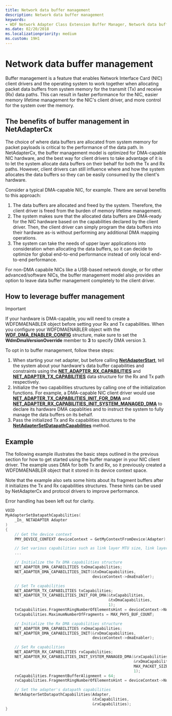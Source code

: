 ```yaml
---
title: Network data buffer management
description: Network data buffer management
keywords:
- WDF Network Adapter Class Extension Buffer Manager, Network data buffer management
ms.date: 02/20/2018
ms.localizationpriority: medium
ms.custom: 19H1
---
```


# Network data buffer management

Buffer management is a feature that enables Network Interface Card (NIC) client drivers and the operating system to work together when allocating packet data buffers from system memory for the transmit (Tx) and receive (Rx) data paths. This can result in faster performance for the NIC, easier memory lifetime management for the NIC's client driver, and more control for the system over the memory.

## The benefits of buffer management in NetAdapterCx

The choice of where data buffers are allocated from system memory for packet payloads is critical to the performance of the data path. In NetAdapterCx, the buffer management model is optimized for DMA-capable NIC hardware, and the best way for client drivers to take advantage of it is to let the system allocate data buffers on their behalf for both the Tx and Rx paths. However, client drivers can still influence where and how the system allocates the data buffers so they can be easily consumed by the client's hardware. 

Consider a typical DMA-capable NIC, for example. There are serval benefits to this approach:

1. The data buffers are allocated and freed by the system. Therefore, the client driver is freed from the burden of memory lifetime management.
2. The system makes sure that the allocated data buffers are DMA-ready for the NIC hardware based on the capabilities declared by the client driver. Then, the client driver can simply program the data buffers into their hardware as-is without performing any additional DMA mapping operations.
3. The system can take the needs of upper layer applications into consideration when allocating the data buffers, so it can decide to optimize for global end-to-end performance instead of only local end-to-end performance.

For non-DMA capabile NICs like a USB-based network dongle, or for other advanced/software NICs, the buffer management model also provides an option to leave data buffer management completely to the client driver. 

## How to leverage buffer management

> [!IMPORTANT]
> If your hardware is DMA-capable, you will need to create a WDFDMAENABLER object before setting your Rx and Tx capabilities. When you configure your WDFDMAENABLER object with the [**WDF_DMA_ENABLER_CONFIG**](/windows-hardware/drivers/ddi/wdfdmaenabler/ns-wdfdmaenabler-_wdf_dma_enabler_config) structure, make sure to set the **WdmDmaVersionOverride** member to **3** to specify DMA version 3.

To opt in to buffer management, follow these steps:

1. When starting your net adapter, but before calling [**NetAdapterStart**](/windows-hardware/drivers/ddi/netadapter/nf-netadapter-netadapterstart), tell the system about your hardware's data buffer capabilities and constraints using the [**NET_ADAPTER_RX_CAPABILITIES**](/windows-hardware/drivers/ddi/netadapter/ns-netadapter-_net_adapter_rx_capabilities) and [**NET_ADAPTER_TX_CAPABILITIES**](/windows-hardware/drivers/ddi/netadapter/ns-netadapter-_net_adapter_tx_capabilities) data structure for the Rx and Tx path respectively. 
2. Initialize the two capabilities structures by calling one of the initialization functions. For example, a DMA-capable NIC client driver would use [**NET_ADAPTER_TX_CAPABILITIES_INIT_FOR_DMA**](/windows-hardware/drivers/ddi/netadapter/nf-netadapter-net_adapter_tx_capabilities_init_for_dma) and [**NET_ADAPTER_RX_CAPABILITIES_INIT_SYSTEM_MANAGED_DMA**](/windows-hardware/drivers/ddi/netadapter/nf-netadapter-net_adapter_rx_capabilities_init_system_managed_dma) to declare its hardware DMA capablities and to instruct the system to fully manage the data buffers on its behalf.
3. Pass the initialized Tx and Rx capabilities structures to the [**NetAdapterSetDatapathCapabilities**](/windows-hardware/drivers/ddi/netadapter/nf-netadapter-netadaptersetdatapathcapabilities) method.


## Example

The following example illustrates the basic steps outlined in the previous section for how to get started using the buffer manager in your NIC client driver. The example uses DMA for both Tx and Rx, so it previously created a WDFDMAENABLER object that it stored in its device context space. 

Note that the example also sets some hints about its fragment buffers after it initializes the Tx and Rx capabilities structures. These hints can be used by NetAdapterCx and protocol drivers to improve performance.

Error handling has been left out for clarity.

```C++
VOID
MyAdapterSetDatapathCapabilities(
    _In_ NETADAPTER Adapter
)
{
    // Get the device context
    PMY_DEVICE_CONTEXT deviceContext = GetMyContextFromDevice(Adapter);

    // Set various capabilities such as link layer MTU size, link layer capabilities, and power capabilities
    ...   

    // Initialize the Tx DMA capabilities structure
    NET_ADAPTER_DMA_CAPABILITIES txDmaCapabilities;
    NET_ADAPTER_DMA_CAPABILITIES_INIT(&txDmaCapabilities,
                                      deviceContext->dmaEnabler);

    // Set Tx capabilities
    NET_ADAPTER_TX_CAPABILITIES txCapabilities;
    NET_ADAPTER_TX_CAPABILITIES_INIT_FOR_DMA(&txCapabilities,
                                             &txDmaCapabilities,
                                             1);
    txCapabilities.FragmentRingNumberOfElementsHint = deviceContext->NumTransmitControlBlocks * MAX_PHYS_BUF_COUNT;
    txCapabilities.MaximumNumberOfFragments = MAX_PHYS_BUF_COUNT;

    // Initialize the Rx DMA capabilities structure
    NET_ADAPTER_DMA_CAPABILITIES rxDmaCapabilities;
    NET_ADAPTER_DMA_CAPABILITIES_INIT(&rxDmaCapabilities,
                                      deviceContext->dmaEnabler);

    // Set Rx capabilities
    NET_ADAPTER_RX_CAPABILITIES rxCapabilities;
    NET_ADAPTER_RX_CAPABILITIES_INIT_SYSTEM_MANAGED_DMA(&rxCapabilities,
                                                        &rxDmaCapabilities,
                                                        MAX_PACKET_SIZE + FRAME_CRC_SIZE + RSVD_BUF_SIZE,
                                                        1);
    rxCapabilities.FragmentBufferAlignment = 64;
    rxCapabilities.FragmentRingNumberOfElementsHint = deviceContext->NumReceiveBuffers;

    // Set the adapter's datapath capabilities
    NetAdapterSetDatapathCapabilities(Adapter, 
                                      &txCapabilities, 
                                      &rxCapabilities);
}
```
